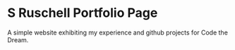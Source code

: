 # S Ruschell Portfolio Page

A simple website exhibiting my experience and github projects for Code the Dream.


